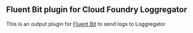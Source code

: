 ## Fluent Bit plugin for Cloud Foundry Loggregator

This is an output plugin for [Fluent Bit][fluent-bit] to send logs to Loggregator

[fluent-bit]: https://fluentbit.io/
